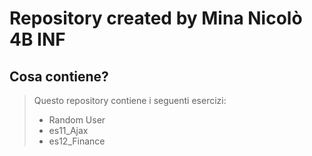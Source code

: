 # Repository created by Mina Nicolò 4B INF #

## Cosa contiene? ##
> Questo repository contiene i seguenti esercizi:
> * Random User
> * es11_Ajax
> * es12_Finance
